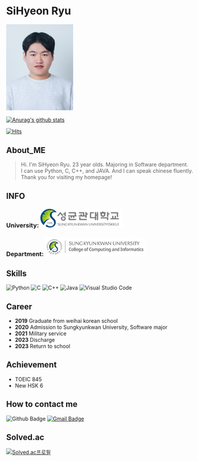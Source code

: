# SiHyeon Ryu
<img src = ./myself.jpg width = 180>

[![Anurag's github stats](https://github-readme-stats.vercel.app/api?username=sean429)](https://github.com/anuraghazra/github-readme-stats)

[![Hits](https://hits.seeyoufarm.com/api/count/incr/badge.svg?url=https%3A%2F%2Fgithub.com%2Fsean429&count_bg=%23CFFFAB&title_bg=%23A2F0FF&icon=&icon_color=%23E7E7E7&title=hits&edge_flat=false)](https://hits.seeyoufarm.com)

## __About_ME__ 

>Hi. I'm SiHyeon Ryu. 23 year olds. Majoring in Software department. <br>I can use Python, C, C++, and JAVA. And I can speak chinese fluently. <br>Thank you for visiting my homepage!

## __INFO__ 
###  __University__: [<img src = ./skku.logo.png height = 50>](https://www.skku.edu/skku/index.do)
###  __Department__: [<img src = ./skku_soft_eng_banner.png height = 50>](https://cse.skku.edu/cse/index.do)

## __Skills__
![Python](https://img.shields.io/badge/python-3670A0?style=flat-square&logo=python&logoColor=ffdd54)
![C](https://img.shields.io/badge/C-blue?style=flat-square&logo=c)
![C++](https://img.shields.io/badge/C%2B%2B-blue?style=flat-square&logo=c%2B%2B)
![Java](https://img.shields.io/badge/Java-%23ED8B00.svg?style=flat-square&logo=java&logoColor=white)
![Visual Studio Code](https://img.shields.io/badge/Visual%20Studio%20Code-0078d7.svg?style=flat-square&logo=visual-studio-code&logoColor=white)

## __Career__
+ __2019__ Graduate from weihai korean school
+ __2020__ Admission to Sungkyunkwan University, Software major
+ __2021__ Military service
+ __2023__ Discharge
+ __2023__ Return to school

## __Achievement__
+ TOEIC 845
+ New HSK 6

## __How to contact me__
![Github Badge](https://img.shields.io/badge/github-black?style=flat-square&logo=github&link=github.com%2Fsean429)
[![Gmail Badge](https://img.shields.io/badge/Gmail-d14836?style=flat-square&logo=Gmail&logoColor=white&link=mailto:sean429@g.skku.edu)](mailto:sean429@g.skku.edu)

## Solved.ac
[![Solved.ac프로필](https://mazassumnida.wtf/api/v2/generate_badge?boj=sean429)](https://solved.ac/sean429)